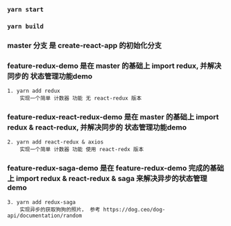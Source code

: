 ### `yarn start`

### `yarn build`

### master 分支 是 create-react-app 的初始化分支

### feature-redux-demo 是在 master 的基础上 import redux, 并解决同步的 状态管理功能demo

    1. yarn add redux 
        实现一个简单 计数器 功能 无 react-redux 版本

### feature-redux-react-redux-demo 是在 master 的基础上 import redux & react-redux, 并解决同步的 状态管理功能demo

    2. yarn add react-redux & axios
        实现一个简单 计数器 功能 使用 react-redx 版本

### feature-redux-saga-demo 是在 feature-redux-demo 完成的基础上 import redux & react-redux & saga 来解决异步的状态管理demo

    3. yarn add redux-saga
        实现异步的获取狗狗的照片， 参考 https://dog.ceo/dog-api/documentation/random
